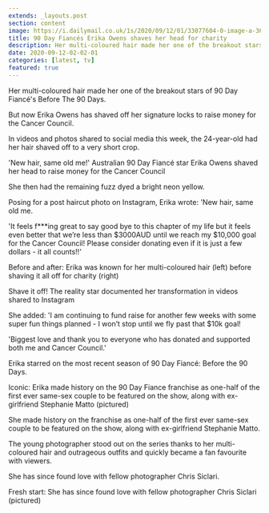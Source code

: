 ```yaml
---
extends: _layouts.post
section: content
image: https://i.dailymail.co.uk/1s/2020/09/12/01/33077604-0-image-a-36_1599871851953.jpg 
title: 90 Day Fiancés Erika Owens shaves her head for charity 
description: Her multi-coloured hair made her one of the breakout stars of 90 Day Fiancés Before The 90 Days. 
date: 2020-09-12-02-02-01 
categories: [latest, tv] 
featured: true 
--- 
```

Her multi-coloured hair made her one of the breakout stars of 90 Day Fiancé's Before The 90 Days.

But now Erika Owens has shaved off her signature locks to raise money for the Cancer Council.

In videos and photos shared to social media this week, the 24-year-old had her hair shaved off to a very short crop.

'New hair, same old me!' Australian 90 Day Fiancé star Erika Owens shaved her head to raise money for the Cancer Council 

She then had the remaining fuzz dyed a bright neon yellow.

Posing for a post haircut photo on Instagram, Erika wrote: 'New hair, same old me.

'It feels f***ing great to say good bye to this chapter of my life but it feels even better that we’re less than $3000AUD until we reach my $10,000 goal for the Cancer Council! Please consider donating even if it is just a few dollars - it all counts!!'

Before and after: Erika was known for her multi-coloured hair (left) before shaving it all off for charity (right)

Shave it off! The reality star documented her transformation in videos shared to Instagram

She added: 'I am continuing to fund raise for another few weeks with some super fun things planned - I won’t stop until we fly past that $10k goal! 

'Biggest love and thank you to everyone who has donated and supported both me and Cancer Council.'

Erika starred on the most recent season of 90 Day Fiancé: Before the 90 Days.

Iconic: Erika made history on the 90 Day Fiance franchise as one-half of the first ever same-sex couple to be featured on the show, along with ex-girlfriend Stephanie Matto (pictured)

She made history on the franchise as one-half of the first ever same-sex couple to be featured on the show, along with ex-girlfriend Stephanie Matto.

The young photographer stood out on the series thanks to her multi-coloured hair and outrageous outfits and quickly became a fan favourite with viewers.

She has since found love with fellow photographer Chris Siclari. 

Fresh start: She has since found love with fellow photographer Chris Siclari (pictured)

